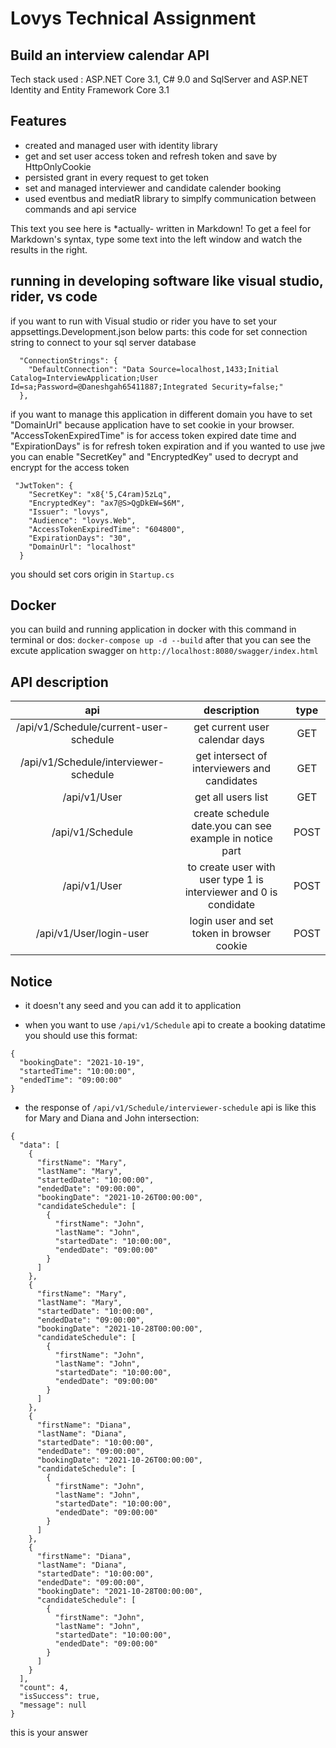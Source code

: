 # Lovys Technical Assignment
## Build an interview calendar API



Tech stack used : ASP.NET Core 3.1, C# 9.0 and SqlServer and ASP.NET Identity and Entity Framework Core 3.1

## Features

- created and managed user with identity library
- get and set user access token and refresh token and save by HttpOnlyCookie
- persisted grant in every request to get token
- set and managed interviewer and candidate calender booking
- used eventbus and mediatR library to simplfy communication between commands and api service


This text you see here is *actually- written in Markdown! To get a feel
for Markdown's syntax, type some text into the left window and
watch the results in the right.

## running in developing software like visual studio, rider, vs code

if you want to run with Visual studio or rider you have to set your appsettings.Development.json below parts:
this code for set connection string to connect to your sql server database
```
  "ConnectionStrings": {
    "DefaultConnection": "Data Source=localhost,1433;Initial Catalog=InterviewApplication;User Id=sa;Password=@Daneshgah65411887;Integrated Security=false;"
  },
```
if you want to manage this application in different domain you have to set "DomainUrl" because application have to set cookie in your browser. "AccessTokenExpiredTime" is for access token expired date time and "ExpirationDays"  is for refresh token expiration and if you wanted to use jwe you can enable "SecretKey" and "EncryptedKey" used to decrypt and encrypt for the access token
```
 "JwtToken": {
    "SecretKey": "x8{'5,C4ram)5zLq",
    "EncryptedKey": "ax7@S>QgDkEW=$6M",
    "Issuer": "lovys",
    "Audience": "lovys.Web",
    "AccessTokenExpiredTime": "604800",
    "ExpirationDays": "30",
    "DomainUrl": "localhost"
  }
```

you should set cors origin in `Startup.cs`
## Docker
you can build and running application in docker with this command in terminal or dos:
    ```
    docker-compose up -d --build
    ```
after that you can see the excute application swagger on `http://localhost:8080/swagger/index.html`
## API description
| api | description | type |
| :---: | :---: | :---: |
| /api/v1/Schedule/current-user-schedule | get current user calendar days | GET |
| /api/v1/Schedule/interviewer-schedule | get intersect of interviewers and candidates | GET |
| /api/v1/User | get all users list | GET |
| /api/v1/Schedule | create schedule date.you can see example in notice part | POST |
| /api/v1/User | to create user with user type 1 is interviewer and 0 is condidate | POST |
| /api/v1/User/login-user | login user and set token in browser cookie | POST |

## Notice

* it doesn't any seed and you can add it to application

* when you want to use `/api/v1/Schedule` api to create a booking datatime you should use this format:
```
{
  "bookingDate": "2021-10-19",
  "startedTime": "10:00:00",
  "endedTime": "09:00:00"
}
```

* the response of `/api/v1/Schedule/interviewer-schedule` api is like this for Mary and Diana and John intersection:
```
{
  "data": [
    {
      "firstName": "Mary",
      "lastName": "Mary",
      "startedDate": "10:00:00",
      "endedDate": "09:00:00",
      "bookingDate": "2021-10-26T00:00:00",
      "candidateSchedule": [
        {
          "firstName": "John",
          "lastName": "John",
          "startedDate": "10:00:00",
          "endedDate": "09:00:00"
        }
      ]
    },
    {
      "firstName": "Mary",
      "lastName": "Mary",
      "startedDate": "10:00:00",
      "endedDate": "09:00:00",
      "bookingDate": "2021-10-28T00:00:00",
      "candidateSchedule": [
        {
          "firstName": "John",
          "lastName": "John",
          "startedDate": "10:00:00",
          "endedDate": "09:00:00"
        }
      ]
    },
    {
      "firstName": "Diana",
      "lastName": "Diana",
      "startedDate": "10:00:00",
      "endedDate": "09:00:00",
      "bookingDate": "2021-10-26T00:00:00",
      "candidateSchedule": [
        {
          "firstName": "John",
          "lastName": "John",
          "startedDate": "10:00:00",
          "endedDate": "09:00:00"
        }
      ]
    },
    {
      "firstName": "Diana",
      "lastName": "Diana",
      "startedDate": "10:00:00",
      "endedDate": "09:00:00",
      "bookingDate": "2021-10-28T00:00:00",
      "candidateSchedule": [
        {
          "firstName": "John",
          "lastName": "John",
          "startedDate": "10:00:00",
          "endedDate": "09:00:00"
        }
      ]
    }
  ],
  "count": 4,
  "isSuccess": true,
  "message": null
}
```
this is your answer









